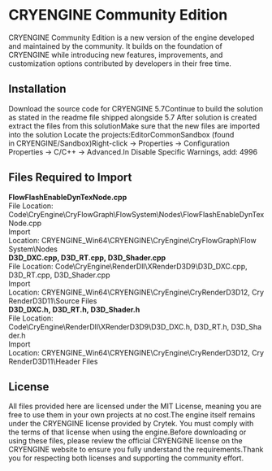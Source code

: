 # CRYENGINE Community Edition
CRYENGINE Community Edition is a new version of the engine developed and maintained by the community. It builds on the foundation of CRYENGINE while introducing new features, improvements, and customization options contributed by developers in their free time.
## Installation&nbsp;
Download the source code for CRYENGINE 5.7Continue to build the solution as stated in the readme file shipped alongside 5.7
After solution is created extract the files from this solutionMake sure that the new files are imported into the solution
Locate the projects:EditorCommonSandbox&nbsp;(found in&nbsp;CRYENGINE/Sandbox)Right-click →&nbsp;Properties&nbsp;→&nbsp;Configuration Properties&nbsp;→&nbsp;C/C++&nbsp;→&nbsp;Advanced.In&nbsp;Disable Specific Warnings, add: 4996
## Files Required to Import
**__FlowFlashEnableDynTexNode.cpp__**  
File Location: Code\CryEngine\CryFlowGraph\FlowSystem\Nodes\FlowFlashEnableDynTexNode.cpp  
Import Location:&nbsp;CRYENGINE_Win64\CRYENGINE\CryEngine\CryFlowGraph\Flow System\Nodes  
**__D3D_DXC.cpp, D3D_RT.cpp,&nbsp;D3D_Shader.cpp__**  
File Location: Code\CryEngine\RenderDll\XRenderD3D9\D3D_DXC.cpp, D3D_RT.cpp,&nbsp;D3D_Shader.cpp  
Import Location:&nbsp;CRYENGINE_Win64\CRYENGINE\CryEngine\CryRenderD3D12,&nbsp;CryRenderD3D11\Source Files  
**__D3D_DXC.h,&nbsp;D3D_RT.h,&nbsp;D3D_Shader.h__**  
File Location: Code\CryEngine\RenderDll\XRenderD3D9\D3D_DXC.h,&nbsp;D3D_RT.h,&nbsp;D3D_Shader.h  
Import Location:&nbsp;CRYENGINE_Win64\CRYENGINE\CryEngine\CryRenderD3D12,&nbsp;CryRenderD3D11\Header Files  
## License&nbsp;
All files provided here are licensed under the MIT License, meaning you are free to use them in your own projects at no cost.The engine itself remains under the CRYENGINE license provided by Crytek. You must comply with the terms of that license when using the engine.Before downloading or using these files, please review the official CRYENGINE license on the CRYENGINE website&nbsp;to ensure you fully understand the requirements.Thank you for respecting both licenses and supporting the community effort.
